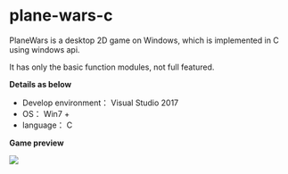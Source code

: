 # plane-wars-c

PlaneWars is a desktop 2D game on Windows, which is implemented in C using windows api.

It has only the basic function modules, not full featured.


**Details as below**

+ Develop environment： Visual Studio 2017
+ OS： Win7 +
+ language： C


**Game preview**

![](https://pic4.zhimg.com/v2-3e52af219886f17fa0b5ede104443014_b.jpg)
